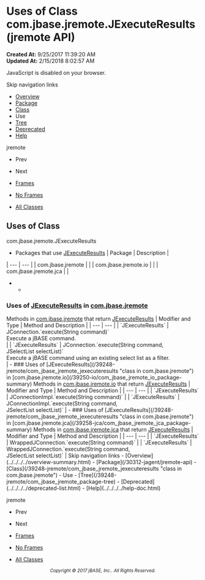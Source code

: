 # Uses of Class com.jbase.jremote.JExecuteResults (jremote   API)

**Created At:** 9/25/2017 11:39:20 AM  
**Updated At:** 2/15/2018 8:02:57 AM  

<script type="text/javascript"><!--
    try {
        if (location.href.indexOf('is-external=true') == -1) {
            parent.document.title="Uses of Class com.jbase.jremote.JExecuteResults (jremote   API)";
        }
    }
    catch(err) {
    }
//--></script><noscript><div>JavaScript is disabled on your browser.</div></noscript><!-- ========= START OF TOP NAVBAR ======= -->
<!--   -->
Skip navigation links
<!--   -->
- [Overview](../../../../overview-summary.html)
- [Package](/30312-jagent/jremote-api)
- [Class](/39248-jremote/com_jbase_jremote_jexecuteresults "class in com.jbase.jremote")
- Use
- [Tree](/39248-jremote/com_jbase_jremote_package-tree)
- [Deprecated](../../../../deprecated-list.html)
- [Help](../../../../help-doc.html)


jremote <br>

- Prev
- Next


- [Frames](../../../../index.html?com/jbase/jremote/class-use//39249-class-use/com_jbase_jremote_class-use_JExecuteResults)
- [No Frames](/39249-class-use/com_jbase_jremote_class-use_JExecuteResults)


- [All Classes](../../../../allclasses-noframe.html)


<script type="text/javascript"><!--
  allClassesLink = document.getElementById("allclasses_navbar_top");
  if(window==top) {
    allClassesLink.style.display = "block";
  }
  else {
    allClassesLink.style.display = "none";
  }
  //--></script>
<!--   -->
<!-- ========= END OF TOP NAVBAR ========= -->
## Uses of Class
com.jbase.jremote.JExecuteResults

- <caption><span>Packages that use <a href="/39248-jremote/com_jbase_jremote_jexecuteresults" title="class in com.jbase.jremote">JExecuteResults</a></span><span class="tabEnd"> </span></caption>| Package | Description |
| --- | --- |
| com.jbase.jremote |   |
| com.jbase.jremote.io |   |
| com.jbase.jremote.jca |   |
- - <!--   -->
### Uses of [JExecuteResults](/39248-jremote/com_jbase_jremote_jexecuteresults "class in com.jbase.jremote") in [com.jbase.jremote](/30312-jagent/jremote-api)


<caption><span>Methods in <a href="/30312-jagent/jremote-api">com.jbase.jremote</a> that return <a href="/39248-jremote/com_jbase_jremote_jexecuteresults" title="class in com.jbase.jremote">JExecuteResults</a></span><span class="tabEnd"> </span></caption>| Modifier and Type | Method and Description |
| --- | --- |
| `JExecuteResults` | JConnection.`execute(String command)`<br>Execute a jBASE command.<br> |
| `JExecuteResults` | JConnection.`execute(String command,<br>       JSelectList selectList)`<br>Execute a jBASE command using an existing select list as a filter.<br> |
    - <!--   -->
### Uses of [JExecuteResults](/39248-jremote/com_jbase_jremote_jexecuteresults "class in com.jbase.jremote") in [com.jbase.jremote.io](/39250-io/com_jbase_jremote_io_package-summary)


<caption><span>Methods in <a href="/39250-io/com_jbase_jremote_io_package-summary">com.jbase.jremote.io</a> that return <a href="/39248-jremote/com_jbase_jremote_jexecuteresults" title="class in com.jbase.jremote">JExecuteResults</a></span><span class="tabEnd"> </span></caption>| Modifier and Type | Method and Description |
| --- | --- |
| `JExecuteResults` | JConnectionImpl.`execute(String command)`  |
| `JExecuteResults` | JConnectionImpl.`execute(String command,<br>       JSelectList selectList)`  |
    - <!--   -->
### Uses of [JExecuteResults](/39248-jremote/com_jbase_jremote_jexecuteresults "class in com.jbase.jremote") in [com.jbase.jremote.jca](/39258-jca/com_jbase_jremote_jca_package-summary)


<caption><span>Methods in <a href="/39258-jca/com_jbase_jremote_jca_package-summary">com.jbase.jremote.jca</a> that return <a href="/39248-jremote/com_jbase_jremote_jexecuteresults" title="class in com.jbase.jremote">JExecuteResults</a></span><span class="tabEnd"> </span></caption>| Modifier and Type | Method and Description |
| --- | --- |
| `JExecuteResults` | WrappedJConnection.`execute(String command)`  |
| `JExecuteResults` | WrappedJConnection.`execute(String command,<br>       JSelectList selectList)`  |
<!-- ======= START OF BOTTOM NAVBAR ====== -->
<!--   -->
Skip navigation links
<!--   -->
- [Overview](../../../../overview-summary.html)
- [Package](/30312-jagent/jremote-api)
- [Class](/39248-jremote/com_jbase_jremote_jexecuteresults "class in com.jbase.jremote")
- Use
- [Tree](/39248-jremote/com_jbase_jremote_package-tree)
- [Deprecated](../../../../deprecated-list.html)
- [Help](../../../../help-doc.html)


jremote <br>

- Prev
- Next


- [Frames](../../../../index.html?com/jbase/jremote/class-use//39249-class-use/com_jbase_jremote_class-use_JExecuteResults)
- [No Frames](/39249-class-use/com_jbase_jremote_class-use_JExecuteResults)


- [All Classes](../../../../allclasses-noframe.html)


<script type="text/javascript"><!--
  allClassesLink = document.getElementById("allclasses_navbar_bottom");
  if(window==top) {
    allClassesLink.style.display = "block";
  }
  else {
    allClassesLink.style.display = "none";
  }
  //--></script>
<!--   -->
<!-- ======== END OF BOTTOM NAVBAR ======= -->
<small>			<center>			<i>Copyright © 2017 jBASE, Inc.. All Rights Reserved.</i>		</center></small>
